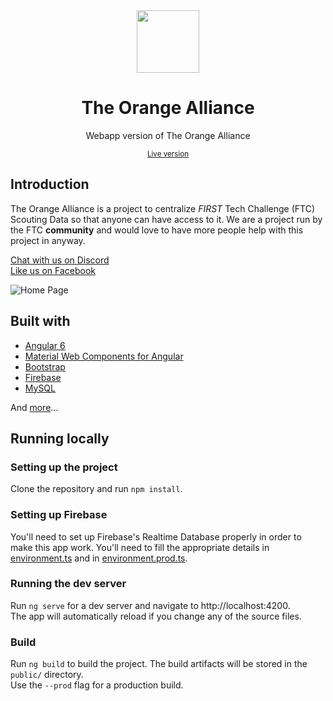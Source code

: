 <div align="center">
  <img width="100" height="100" src="https://theorangealliance.org/assets/imgs/favicon.png">
  <h1>The Orange Alliance</h1>
  <p>Webapp version of The Orange Alliance</p>
  <small><a href="https://theorangealliance.org" target="_blank">Live version</a></small>
</div>

## Introduction

The Orange Alliance is a project to centralize _FIRST_ Tech Challenge (FTC) Scouting Data so that anyone can have access to it. We are a project run by the FTC **community** and would love to have more people help with this project in anyway.

[Chat with us on Discord](https://discord.gg/5fH66UV)<br/>
[Like us on Facebook](https://www.facebook.com/theorangealliance/) 

![Home Page](https://user-images.githubusercontent.com/16443111/48767939-8986f800-ecc0-11e8-9d5f-0939dfb6efc5.png)

## Built with
- [Angular 6](https://angular.io)
- [Material Web Components for Angular](https://github.com/trimox/angular-mdc-web)
- [Bootstrap](https://getbootstrap.com)
- [Firebase](https://firebase.google.com)
- [MySQL](https://www.mysql.com)

And [more](https://github.com/orange-alliance/the-orange-alliance/blob/master/package.json)...

## Running locally

### Setting up the project
Clone the repository and run ``npm install``.

### Setting up Firebase
You'll need to set up Firebase's Realtime Database properly in order to make this app work.
You'll need to ֿfill the appropriate details in [environment.ts](https://github.com/orange-alliance/the-orange-alliance/blob/master/src/environments/environment.ts) and in [environment.prod.ts](https://github.com/orange-alliance/the-orange-alliance/blob/master/src/environments/environment.prod.ts).


### Running the dev server
Run ``ng serve`` for a dev server and navigate to http://localhost:4200.<br/>
The app will automatically reload if you change any of the source files.


### Build
Run ``ng build`` to build the project. The build artifacts will be stored in the ``public/`` directory.
<br/>Use the ``--prod`` flag for a production build.
